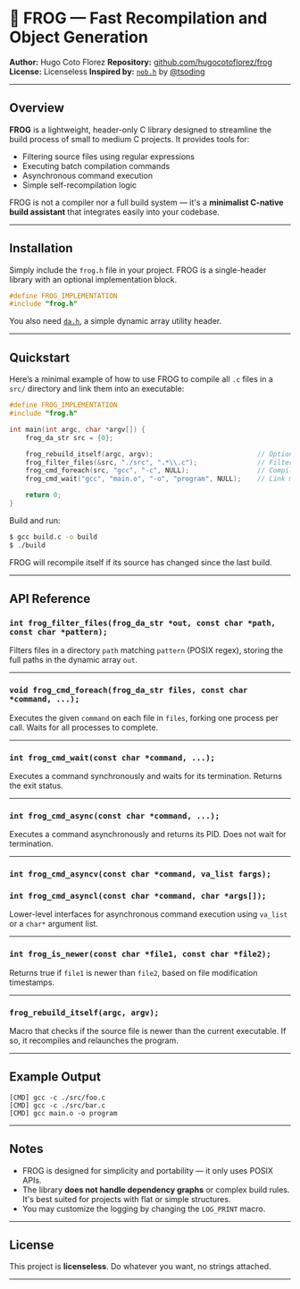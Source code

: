 # 🐸 FROG — Fast Recompilation and Object Generation

**Author:** Hugo Coto Florez
**Repository:** [github.com/hugocotoflorez/frog](https://github.com/hugocotoflorez/frog)
**License:** Licenseless
**Inspired by:** [`nob.h`](https://github.com/tsoding/nob.h) by [@tsoding](https://github.com/tsoding)

---

## Overview

**FROG** is a lightweight, header-only C library designed to streamline the build process of small to medium C projects. It provides tools for:

- Filtering source files using regular expressions
- Executing batch compilation commands
- Asynchronous command execution
- Simple self-recompilation logic

FROG is not a compiler nor a full build system — it's a **minimalist C-native build assistant** that integrates easily into your codebase.

---

## Installation

Simply include the `frog.h` file in your project. FROG is a single-header library with an optional implementation block.

```c
#define FROG_IMPLEMENTATION
#include "frog.h"
```

You also need [`da.h`](https://github.com/tsoding/nob.h/blob/master/da.h), a simple dynamic array utility header.

---

## Quickstart

Here’s a minimal example of how to use FROG to compile all `.c` files in a `src/` directory and link them into an executable:

```c
#define FROG_IMPLEMENTATION
#include "frog.h"

int main(int argc, char *argv[]) {
    frog_da_str src = {0};

    frog_rebuild_itself(argc, argv);                          // Optional: Self-rebuild if needed
    frog_filter_files(&src, "./src", ".*\\.c");               // Filter C source files
    frog_cmd_foreach(src, "gcc", "-c", NULL);                 // Compile each file with gcc -c
    frog_cmd_wait("gcc", "main.o", "-o", "program", NULL);    // Link main.o into executable

    return 0;
}
```

Build and run:

```sh
$ gcc build.c -o build
$ ./build
```

FROG will recompile itself if its source has changed since the last build.

---

## API Reference

### `int frog_filter_files(frog_da_str *out, const char *path, const char *pattern);`

Filters files in a directory `path` matching `pattern` (POSIX regex), storing the full paths in the dynamic array `out`.

---

### `void frog_cmd_foreach(frog_da_str files, const char *command, ...);`

Executes the given `command` on each file in `files`, forking one process per call. Waits for all processes to complete.

---

### `int frog_cmd_wait(const char *command, ...);`

Executes a command synchronously and waits for its termination. Returns the exit status.

---

### `int frog_cmd_async(const char *command, ...);`

Executes a command asynchronously and returns its PID. Does not wait for termination.

---

### `int frog_cmd_asyncv(const char *command, va_list fargs);`
### `int frog_cmd_asyncl(const char *command, char *args[]);`

Lower-level interfaces for asynchronous command execution using `va_list` or a `char*` argument list.

---

### `int frog_is_newer(const char *file1, const char *file2);`

Returns true if `file1` is newer than `file2`, based on file modification timestamps.

---

### `frog_rebuild_itself(argc, argv);`

Macro that checks if the source file is newer than the current executable. If so, it recompiles and relaunches the program.

---

## Example Output

```text
[CMD] gcc -c ./src/foo.c
[CMD] gcc -c ./src/bar.c
[CMD] gcc main.o -o program
```

---

## Notes

- FROG is designed for simplicity and portability — it only uses POSIX APIs.
- The library **does not handle dependency graphs** or complex build rules. It's best suited for projects with flat or simple structures.
- You may customize the logging by changing the `LOG_PRINT` macro.

---

## License

This project is **licenseless**. Do whatever you want, no strings attached.

---

